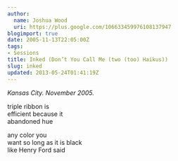 ```yaml
---
author:
  name: Joshua Wood
  uri: https://plus.google.com/106633459976108137947
blogimport: true
date: 2005-11-13T22:05:00Z
tags:
- Sessions
title: Inked (Don’t You Call Me (two (too) Haikus))
slug: inked
updated: 2013-05-24T01:41:19Z
---
```


*Kansas City. November 2005.*

triple ribbon is<br/>
efficient because it<br/>
abandoned hue
<!--more-->

any color you<br/>
want so long as it is black<br/>
like Henry Ford said
